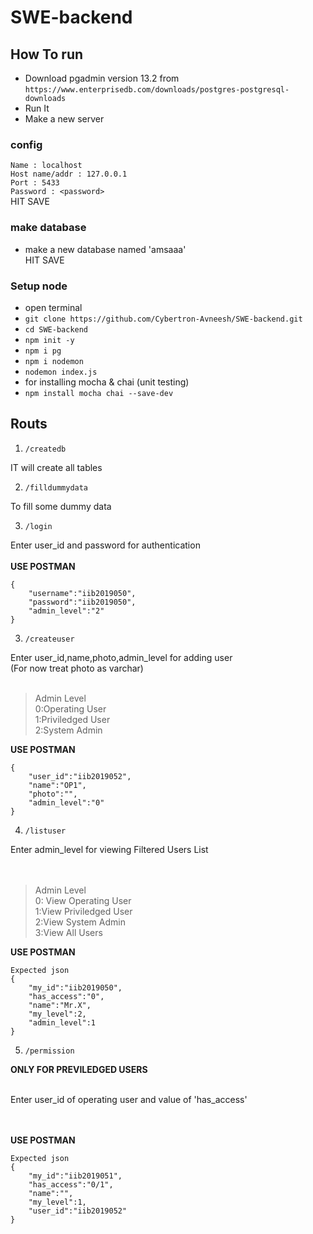# SWE-backend

## How To run
* Download pgadmin version 13.2 from `https://www.enterprisedb.com/downloads/postgres-postgresql-downloads`<br>
* Run It
* Make a new server<br>
### config
`Name : localhost`<br> 
`Host name/addr : 127.0.0.1`<br> 
`Port : 5433`<br> 
`Password : <password>`<br> 
HIT SAVE

### make database

* make a new database named 'amsaaa'<br>
HIT SAVE

### Setup node

* open terminal
* `git clone https://github.com/Cybertron-Avneesh/SWE-backend.git`
* `cd SWE-backend`
* `npm init -y`
* `npm i pg`
* `npm i nodemon`
* `nodemon index.js`
* for installing mocha & chai (unit testing)
* `npm install mocha chai --save-dev`
## Routs

1. `/createdb`

IT will create all tables

2. `/filldummydata`

To fill some dummy data

3. `/login`

Enter user_id and password for authentication
<br><br>
**USE POSTMAN**<br>
```
{
    "username":"iib2019050",
    "password":"iib2019050",
    "admin_level":"2"
}
```
3. `/createuser`

Enter user_id,name,photo,admin_level for adding user<br>
(For now treat photo as varchar)
<br><br>
>Admin Level<br>
>0:Operating User<br>
>1:Priviledged User<br>
>2:System Admin<br>

**USE POSTMAN**<br>
```
{
    "user_id":"iib2019052",
    "name":"OP1",
    "photo":"",
    "admin_level":"0"
}
```

4. `/listuser`

Enter admin_level for viewing Filtered Users List<br>
<br><br>
>Admin Level<br>
>0: View Operating User<br>
>1:View Priviledged User<br>
>2:View System Admin<br>
>3:View All Users<br>

**USE POSTMAN**<br>
```
Expected json
{
    "my_id":"iib2019050",
    "has_access":"0",
    "name":"Mr.X",
    "my_level":2,
    "admin_level":1
}
```
5. `/permission`

**ONLY FOR PREVILEDGED USERS**<br><br>

Enter user_id of operating user and value of 'has_access'<br>
<br><br>

**USE POSTMAN**<br>
```
Expected json
{
    "my_id":"iib2019051",
    "has_access":"0/1",
    "name":"",
    "my_level":1,
    "user_id":"iib2019052"
}
```